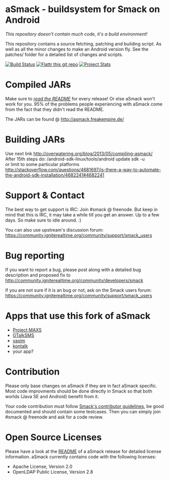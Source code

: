 aSmack - buildsystem for Smack on Android
=========================================

*This repository doesn't contain much code, it's a build environment!*

This repository contains a source fetching, patching and building
script.  As well as all the minor changes to make an Android version
fly.  See the patches/ folder for a detailed list of changes and
scripts.

[![Build Status](https://travis-ci.org/Flowdalic/asmack.svg?branch=master)](https://travis-ci.org/Flowdalic/asmack)  [![Flattr this git repo](http://api.flattr.com/button/flattr-badge-large.png)](https://flattr.com/submit/auto?user_id=Flowdalic&url=https://github.com/flowdalic/asmack&title=asmack&language=&tags=github&category=software)  [![Project Stats](https://www.ohloh.net/p/asmack/widgets/project_thin_badge.gif)](https://www.ohloh.net/p/asmack)

Compiled JARs
=============

Make sure to [*read the
README*](https://github.com/Flowdalic/asmack/blob/master/README.asmack)
for every release! Or else aSmack won't work for you. 95% of the
problems people experiencing with aSmack come from the fact that they
didn't read the README.

The JARs can be found @ http://asmack.freakempire.de/

Building JARs
=============
Use next link http://overwatering.org/blog/2013/05/compiling-asmack/ <br>
After 15th steps do:  /android-sdk-linux/tools/android update sdk -u <br>
or limit to some particular platforms http://stackoverflow.com/questions/4681697/is-there-a-way-to-automate-the-android-sdk-installation/4682241#4682241


Support & Contact
=================

The best way to get support is IRC: Join #smack @ freenode. But keep
in mind that this is IRC, it may take a while till you get an
answer. Up to a few days. So make sure to idle around. :)

You can also use upstream's discussion forum:
https://community.igniterealtime.org/community/support/smack_users

Bug reporting
=============

If you want to report a bug, please post along with a detailed bug
description and proposed fix to
http://community.igniterealtime.org/community/developers/smack

If you are not sure if it is an bug or not, ask on the Smack users
forum:
https://community.igniterealtime.org/community/support/smack_users

Apps that use this fork of aSmack
=================================
- [Project MAXS](http://projectmaxs.org)
- [GTalkSMS](http://code.google.com/p/gtalksms/)
- [yaxim](https://github.com/ge0rg/yaxim)
- [kontalk](https://github.com/kontalk/androidclient)
- your app?

Contribution
============

Please only base changes on aSmack if they are in fact aSmack
specific. Most code improvments should be done directly in Smack so
that both worlds (Java SE and Android) benefit from it.

Your code contribution must follow [Smack's contributor guidelines](
http://community.igniterealtime.org/docs/DOC-1984), be good documented
and should contain some testcases. Then you can simply join #smack @
freenode and ask for a code review.

Open Source Licenses
====================

Please have a look at the
[README](https://github.com/Flowdalic/asmack/README.asmack) of a
aSmack release for detailed license information. aSmack currently
contains code with the following licenses:

- Apache License, Version 2.0
- OpenLDAP Public License, Version 2.8

